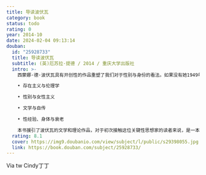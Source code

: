 ```yaml
---
title: 导读波伏瓦
category: book
status: todo
rating: 0
year: 2014-10
date: 2024-02-04 09:13:14
douban:
  id: "25928733"
  title: 导读波伏瓦
  subtitle: (英)厄苏拉·提德 / 2014 / 重庆大学出版社
  intro: >-
    西蒙娜·德·波伏瓦具有开创性的作品重塑了我们对于性别与身份的看法。如果没有她1949年出版的《第二性》，我们今天所知的性别理论根本无法想象。作为法国存在主义的核心人物之一，波伏瓦所提出的“成为女人”和女性作为绝对的“他者”的概念，是女性主义研究与讨论中最有影响力的思想之一。本书引导读者了解西蒙娜·德·波伏瓦的思想的主要领域，包括：

    • 存在主义与伦理学

    • 性别与女性主义

    • 文学与自传

    • 性经验、身体与衰老

    本书援引了波伏瓦的文学和理论作品，对于初次接触这位关键性思想家的读者来说，是一本不可或缺的指南读物。
  rating: 8.1
  cover: https://img9.doubanio.com/view/subject/l/public/s29398055.jpg
  link: https://book.douban.com/subject/25928733/
---
```


Via tw Cindy丁丁
